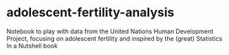 # adolescent-fertility-analysis
Notebook to play with data from the United Nations Human Development Project, focusing on adolescent fertility and inspired by the (great) Statistics In a Nutshell book
